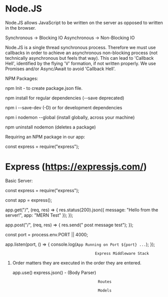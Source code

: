 # Node.JS

Node.JS allows JavaScript to be written on the server as opposed to written in the browser.

Synchronous -> Blocking IO
Asynchronous -> Non-Blocking IO

Node.JS is a single thread synchronous process. Therefore we must use callbacks in order to achieve an asynchronous non-blocking process (not technically asynchronous but feels that way). This can lead to 'Callback Hell', identified by the flying 'V' formation, if not written properly. We use Promises and/or Async/Await to avoid 'Callback Hell'.

NPM Packages:

npm Init - to create package.json file.

npm install for regular dependencies (--save deprecated)

npm i --save-dev (-D) or for development dependencies

npm i nodemon --global (install globally, across your machine)

npm uninstall nodemon (deletes a package)

Requiring an NPM package in our app:

const express = require("express");

# Express (https://expressjs.com/)

Basic Server:

const express = require("express");

const app = express();

app.get("/", (req, res) => {
res.status(200).json({ message: "Hello from the server!", app: "MERN Test" });
});

app.post("/", (req, res) => {
res.send(" post message test");
});

const port = process.env.PORT || 4000;

app.listen(port, () => {
console.log(`App Running on Port ${port} ...`);
});

                                            Express Middleware Stack

1. Order matters they are executed in the order they are entered.

   app.use()
   express.json() - (Body Parser)


                                             Routes

                                             Models
